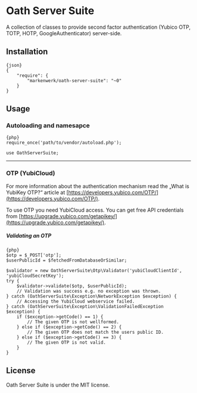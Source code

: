 # Oath Server Suite

A collection of classes to provide second factor authentication (Yubico OTP, TOTP, HOTP, GoogleAuthenticator) server-side.

## Installation

```
{json}
{
   	"require": {
        "markenwerk/oath-server-suite": "~0"
    }
}
```

## Usage

### Autoloading and namesapce

```
{php}  
require_once('path/to/vendor/autoload.php');

use OathServerSuite;
```

---

### OTP (YubiCloud)

For more information about the authentication mechanism read the „What is YubiKey OTP?“ article at [https://developers.yubico.com/OTP/](https://developers.yubico.com/OTP/).

To use OTP you need YubiCloud access. You can get free API credentials from [https://upgrade.yubico.com/getapikey/](https://upgrade.yubico.com/getapikey/).

##### Validating an OTP

```
{php}
$otp = $_POST['otp'];
$userPublicId = $fetchedFromDatabaseOrSimilar;

$validator = new OathServerSuite\Otp\Validator('yubiCloudClientId', 'yubiCloudSecretKey');
try {
	$validator->validate($otp, $userPublicId);
	// Validation was success e.g. no exception was thrown.
} catch (OathServerSuite\Exception\NetworkException $exception) {
	// Accessing the YubiCloud webservice failed.
} catch (OathServerSuite\Exception\ValidationFailedException $exception) {
	if ($exception->getCode() == 1) {
		// The given OTP is not wellformed.
	} else if ($exception->getCode() == 2) {
		// The given OTP does not match the users public ID.
	} else if ($exception->getCode() == 3) {
		// The given OTP is not valid.
	}
}

```

## License

Oath Server Suite is under the MIT license.